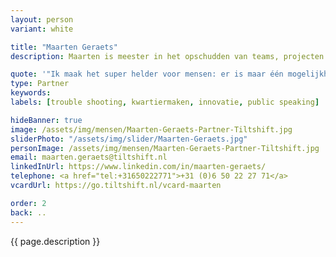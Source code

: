 ```yaml
---
layout: person
variant: white

title: "Maarten Geraets"
description: Maarten is meester in het opschudden van teams, projecten en verwachtingen. Als bestuurskundige doorziet hij processen en legt hij focus op wat kan, in plaats van op wat niet mag. Met zijn achtergrond als acteur maakt hij van elke bijeenkomst een feest-met-een-doel. Hij gaat niets uit de weg dat in de weg van het doel staat. Met zijn _can-do_ mentaliteit neemt hij iedereen, van werkvloer tot en met directie, mee in die verandering. Als alle neuzen weer de goede kant opstaan zit zijn klus er op.

quote: '"Ik maak het super helder voor mensen: er is maar één mogelijkheid, of we gaan er volledig voor, of we doen het niet."'
type: Partner
keywords:
labels: [trouble shooting, kwartiermaken, innovatie, public speaking]

hideBanner: true
image: /assets/img/mensen/Maarten-Geraets-Partner-Tiltshift.jpg
sliderPhoto: "/assets/img/slider/Maarten-Geraets.jpg"
personImage: /assets/img/mensen/Maarten-Geraets-Partner-Tiltshift.jpg
email: maarten.geraets@tiltshift.nl
linkedInUrl: https://www.linkedin.com/in/maarten-geraets/
telephone: <a href="tel:+31650222771‬">+31 (0)6 50 22 27 71‬</a>
vcardUrl: https://go.tiltshift.nl/vcard-maarten

order: 2
back: ..
---
```


{{ page.description }}
